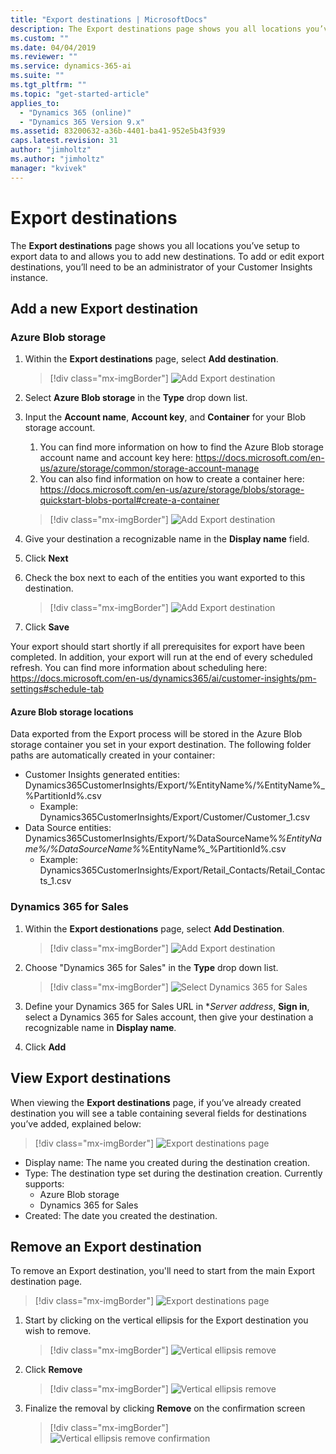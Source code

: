 ```yaml
---
title: "Export destinations | MicrosoftDocs"
description: The Export destinations page shows you all locations you’ve setup to export data to and allows you to add new destinations.
ms.custom: ""
ms.date: 04/04/2019
ms.reviewer: ""
ms.service: dynamics-365-ai
ms.suite: ""
ms.tgt_pltfrm: ""
ms.topic: "get-started-article"
applies_to: 
  - "Dynamics 365 (online)"
  - "Dynamics 365 Version 9.x"
ms.assetid: 83200632-a36b-4401-ba41-952e5b43f939
caps.latest.revision: 31
author: "jimholtz"
ms.author: "jimholtz"
manager: "kvivek"
---
```

# Export destinations

The **Export destinations** page shows you all locations you’ve setup to export data to and allows you to add new destinations. To add or edit export destinations, you’ll need to be an administrator of your Customer Insights instance.

## Add a new Export destination

### Azure Blob storage

1. Within the **Export destinations** page, select **Add destination**.

   > [!div class="mx-imgBorder"] 
   > ![](media/add-export-destination.png "Add Export destination")

2. Select **Azure Blob storage** in the **Type** drop down list.
3. Input the **Account name**, **Account key**, and **Container** for your Blob storage account.
    1. You can find more information on how to find the Azure Blob storage account name and account key here: https://docs.microsoft.com/en-us/azure/storage/common/storage-account-manage
    2. You can also find information on how to create a container here: https://docs.microsoft.com/en-us/azure/storage/blobs/storage-quickstart-blobs-portal#create-a-container

   > [!div class="mx-imgBorder"] 
   > ![](media/export-destinations-azure-blob.png "Add Export destination")

4. Give your destination a recognizable name in the **Display name** field.
5. Click **Next**
6. Check the box next to each of the entities you want exported to this destination.

   > [!div class="mx-imgBorder"] 
   > ![](media/export-destinations-azure-blob-entities.png "Add Export destination")

7. Click **Save**

Your export should start shortly if all prerequisites for export have been completed.  In addition, your export will run at the end of every scheduled refresh.  You can find more information about scheduling here: https://docs.microsoft.com/en-us/dynamics365/ai/customer-insights/pm-settings#schedule-tab

#### Azure Blob storage locations

Data exported from the Export process will be stored in the Azure Blob storage container you set in your export destination.  The following folder paths are automatically created in your container:

  - Customer Insights generated entities: Dynamics365CustomerInsights/Export/%EntityName%/%EntityName%_%PartitionId%.csv
    - Example: Dynamics365CustomerInsights/Export/Customer/Customer_1.csv
  - Data Source entities: Dynamics365CustomerInsights/Export/%DataSourceName%_%EntityName%/%DataSourceName%_%EntityName%_%PartitionId%.csv
    - Example: Dynamics365CustomerInsights/Export/Retail_Contacts/Retail_Contacts_1.csv
	
### Dynamics 365 for Sales
1. Within the **Export destionations** page, select **Add Destination**.

   > [!div class="mx-imgBorder"] 
   > ![](media/add-export-destination.png "Add Export destination")

2. Choose "Dynamics 365 for Sales" in the **Type** drop down list.

   > [!div class="mx-imgBorder"] 
   > ![](media/export-destinations-dynamics365-for-sales.png "Select Dynamics 365 for Sales")

3. Define your Dynamics 365 for Sales URL in **Server address*, **Sign in**, select a Dynamics 365 for Sales account, then give your destination a recognizable name in **Display name**.
4. Click **Add**

## View Export destinations

When viewing the **Export destinations** page, if you’ve already created destination you will see a table containing several fields for destinations you’ve added, explained below:

   > [!div class="mx-imgBorder"] 
   > ![](media/export-destinations-page.png "Export destinations page")
	
  - Display name: The name you created during the destination creation.
  - Type: The destination type set during the destination creation.  Currently supports:
    - Azure Blob storage
    - Dynamics 365 for Sales
  - Created: The date you created the destination.

## Remove an Export destination

To remove an Export destination, you'll need to start from the main Export destination page.

   > [!div class="mx-imgBorder"] 
   > ![](media/export-destinations-page.png "Export destinations page")

1. Start by clicking on the vertical ellipsis for the Export destination you wish to remove.

   > [!div class="mx-imgBorder"] 
   > ![](media/export-destinations-page-vertical-ellipsis-remove.png "Vertical ellipsis remove")

2. Click **Remove**

   > [!div class="mx-imgBorder"] 
   > ![](media/export-destinations-page-vertical-ellipsis-remove.png "Vertical ellipsis remove")

3. Finalize the removal by clicking **Remove** on the confirmation screen

   > [!div class="mx-imgBorder"] 
   > ![](media/export-destinations-page-vertical-ellipsis-remove-confirmation.png "Vertical ellipsis remove confirmation")